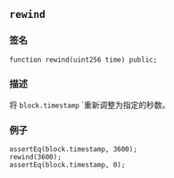 ## `rewind`

### 签名

```solidity
function rewind(uint256 time) public;
```

### 描述

将 `block.timestamp` `重新调整为指定的秒数。

### 例子

```solidity
assertEq(block.timestamp, 3600);
rewind(3600);
assertEq(block.timestamp, 0);
```
